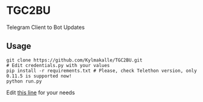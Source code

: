 # TGC2BU
Telegram Client to Bot Updates

## Usage

```
git clone https://github.com/Kylmakalle/TGC2BU.git
# Edit credentials.py with your values
pip install -r requirements.txt # Please, check Telethon version, only 0.11.5 is supported now!
python run.py
```
Edit [this line](https://github.com/Kylmakalle/TGC2BU/blob/master/updates_handler.py#L107) for your needs
